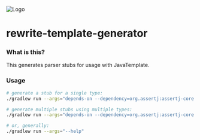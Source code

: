 ![Logo](https://github.com/openrewrite/rewrite/raw/main/doc/logo-oss.png)
# rewrite-template-generator

### What is this?

This generates parser stubs for usage with JavaTemplate.

### Usage

```sh
# generate a stub for a single type:
./gradlew run --args="depends-on --dependency=org.assertj:assertj-core:3.19.0 --types=org.assertj.core.api.Assert"

# generate multiple stubs using multiple types:
./gradlew run --args="depends-on --dependency=org.assertj:assertj-core:3.19.0 --types=org.assertj.core.api.Assert,org.assertj.core.api.AbstractAssert"

# or, generally:
./gradlew run --args="--help"
```
